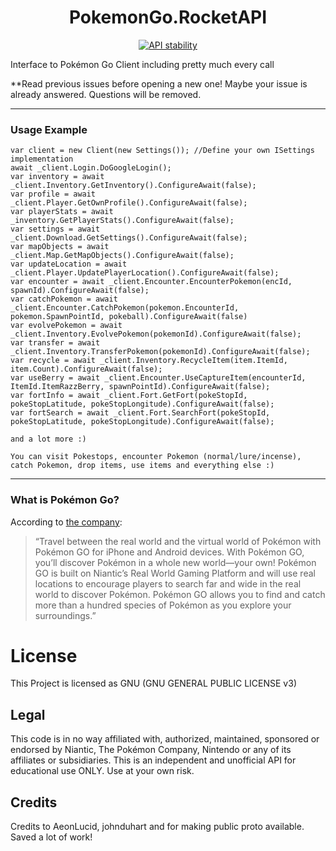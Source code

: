 <div align="center">
<h1>PokemonGo.RocketAPI</h1>

<a href="https://ci.appveyor.com/project/jjskuld/pokemongo-rocketapi">
      <img src="https://ci.appveyor.com/api/projects/status/2270qmxnm3m66lf7?svg=true" alt="API stability" />
</a>
</div>

Interface to Pokémon Go Client including pretty much every call

**Read previous issues before opening a new one! Maybe your issue is already answered. Questions will be removed.

----------
### Usage Example

```
var client = new Client(new Settings()); //Define your own ISettings implementation
await _client.Login.DoGoogleLogin();
var inventory = await _client.Inventory.GetInventory().ConfigureAwait(false);
var profile = await _client.Player.GetOwnProfile().ConfigureAwait(false);
var playerStats = await _inventory.GetPlayerStats().ConfigureAwait(false);
var settings = await _client.Download.GetSettings().ConfigureAwait(false);
var mapObjects = await _client.Map.GetMapObjects().ConfigureAwait(false);
var updateLocation = await _client.Player.UpdatePlayerLocation().ConfigureAwait(false);
var encounter = await _client.Encounter.EncounterPokemon(encId, spawnId).ConfigureAwait(false);
var catchPokemon = await _client.Encounter.CatchPokemon(pokemon.EncounterId, pokemon.SpawnPointId, pokeball).ConfigureAwait(false)
var evolvePokemon = await _client.Inventory.EvolvePokemon(pokemonId).ConfigureAwait(false);
var transfer = await _client.Inventory.TransferPokemon(pokemonId).ConfigureAwait(false);
var recycle = await _client.Inventory.RecycleItem(item.ItemId, item.Count).ConfigureAwait(false);
var useBerry = await _client.Encounter.UseCaptureItem(encounterId, ItemId.ItemRazzBerry, spawnPointId).ConfigureAwait(false);
var fortInfo = await _client.Fort.GetFort(pokeStopId, pokeStopLatitude, pokeStopLongitude).ConfigureAwait(false);
var fortSearch = await _client.Fort.SearchFort(pokeStopId, pokeStopLatitude, pokeStopLongitude).ConfigureAwait(false);

and a lot more :)

You can visit Pokestops, encounter Pokemon (normal/lure/incense), catch Pokemon, drop items, use items and everything else :)
```

----------

### What is Pokémon Go?
According to [the company](http://www.pokemon.com/us/pokemon-video-games/pokemon-go/):

> “Travel between the real world and the virtual world of Pokémon with Pokémon GO for iPhone and Android devices. With Pokémon GO, you’ll discover Pokémon in a whole new world—your own! Pokémon GO is built on Niantic’s Real World Gaming Platform and will use real locations to encourage players to search far and wide in the real world to discover Pokémon. Pokémon GO allows you to find and catch more than a hundred species of Pokémon as you explore your surroundings.”

# License

This Project is licensed as GNU (GNU GENERAL PUBLIC LICENSE v3) 

## Legal

This code is in no way affiliated with, authorized, maintained, sponsored or endorsed by Niantic, The Pokémon Company, Nintendo or any of its affiliates or subsidiaries. This is an independent and unofficial API for educational use ONLY. Use at your own risk.

## Credits

Credits to AeonLucid, johnduhart and for making public proto available. Saved a lot of work!

